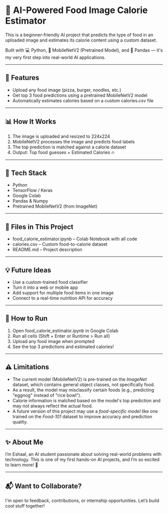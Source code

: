 # 🍕 AI-Powered Food Image Calorie Estimator

This is a beginner-friendly AI project that predicts the type of food in an uploaded image and estimates its calorie content using a custom dataset.

Built with 💻 Python, 🧠 MobileNetV2 (Pretrained Model), and 🔢 Pandas — it's my very first step into real-world AI applications.

---

## 🚀 Features
- Upload any food image (pizza, burger, noodles, etc.)
- Get top 3 food predictions using a pretrained MobileNetV2 model
- Automatically estimates calories based on a custom calories.csv file

---

## 📊 How It Works
1. The image is uploaded and resized to 224x224
2. MobileNetV2 processes the image and predicts food labels
3. The top prediction is matched against a calorie dataset
4. Output: Top food guesses + Estimated Calories 🔥

---

## 🧠 Tech Stack
- Python
- TensorFlow / Keras
- Google Colab
- Pandas & Numpy
- Pretrained MobileNetV2 (from ImageNet)

---

## 📁 Files in This Project
- food_calorie_estimator.ipynb – Colab Notebook with all code
- calories.csv – Custom food-to-calorie dataset
- README.md – Project description

---

## 💡 Future Ideas
- Use a custom-trained food classifier
- Turn it into a web or mobile app
- Add support for multiple food items in one image
- Connect to a real-time nutrition API for accuracy

---

## 🧪 How to Run
1. Open food_calorie_estimator.ipynb in Google Colab  
2. Run all cells (Shift + Enter or Runtime > Run all)  
3. Upload any food image when prompted  
4. See the top 3 predictions and estimated calories!

---

## ⚠️ Limitations

- The current model (MobileNetV2) is pre-trained on the *ImageNet* dataset, which contains general object classes, not specifically food.
- As a result, the model may misclassify certain foods (e.g., predicting "eggnog" instead of "rice bowl").
- Calorie information is matched based on the model's top prediction and may not always reflect the actual food.
- A future version of this project may use a *food-specific model* like one trained on the *Food-101* dataset to improve accuracy and prediction quality.

---

## ✨ About Me
I’m Eshaal, an AI student passionate about solving real-world problems with technology. This is one of my first hands-on AI projects, and I’m so excited to learn more! 🚀

---

## 📬 Want to Collaborate?
I'm open to feedback, contributions, or internship opportunities. Let’s build cool stuff together!
